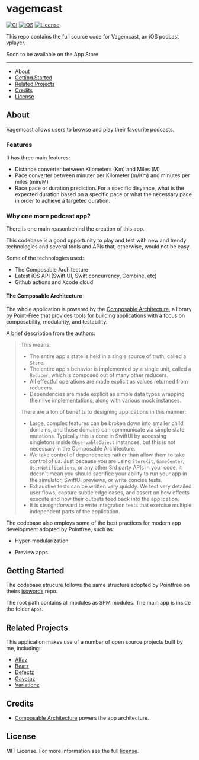 # vagemcast

[![CI](https://github.com/jjorgemoura/vagemcast/actions/workflows/.ci.yml/badge.svg)](https://github.com/jjorgemoura/vagemcast/actions/workflows/.ci.yml)
[![iOS](https://img.shields.io/badge/iOS-15.2-blue.svg)](https://github.com/apple/swift)
[![License](https://img.shields.io/github/license/jjorgemoura/vagemcast)](https://github.com/jjorgemoura/vagemcast/blob/main/LICENSE)

This repo contains the full source code for Vagemcast, an iOS podcast vplayer.

Soon to be available on the App Store.

---

* [About](#about)
* [Getting Started](#getting-started)
* [Related Projects](#related-projects)
* [Credits](#credits)
* [License](#license)

## About

Vagemcast allows users to browse and play their favourite podcasts.

### Features

It has three main features:

* Distance converter between Kilometers (Km) and Miles (M)
* Pace converter between minuter per Kilometer (m/Km) and minutes per miles (min/M)
* Race pace or duration prediction. For a specific disyance, what is the expected duration based on a specific pace or what the necessary pace in order to achieve a targeted duration.

### Why one more podcast app?

There is one main reasonbehind the creation of this app.

This codebase is a good opportunity to play and test with new and trendy technologies and several tools and APIs that, otherwise, would not be easy.

Some of the technologies used:

* The Composable Architecture
* Latest iOS API (Swift UI, Swift concurrency, Combine, etc)
* Github actions and Xcode cloud

#### The Composable Architecture

The whole application is powered by the [Composable Architecture](https://github.com/pointfreeco/swift-composable-architecture), a library by [Point-Free](https://www.pointfree.co/collections/composable-architecture) that provides tools for building applications with a focus on composability, modularity, and testability.

A brief description from the authors:

>
> This means:
>
> * The entire app's state is held in a single source of truth, called a `Store`.
> * The entire app's behavior is implemented by a single unit, called a `Reducer`, which is composed out of many other reducers.
> * All effectful operations are made explicit as values returned from reducers.
> * Dependencies are made explicit as simple data types wrapping their live implementations, along with various mock instances.
>
> There are a ton of benefits to designing applications in this manner:
>
> * Large, complex features can be broken down into smaller child domains, and those domains can communicate via simple state mutations. Typically this is done in SwiftUI by accessing singletons inside `ObservableObject` instances, but this is not necessary in the Composable Architecture.
> * We take control of dependencies rather than allow them to take control of us. Just because you are using `StoreKit`, `GameCenter`, `UserNotifications`, or any other 3rd party APIs in your code, it doesn't mean you should sacrifice your ability to run your app in the simulator, SwiftUI previews, or write concise tests.
> * Exhaustive tests can be written very quickly. We test very detailed user flows, capture subtle edge cases, and assert on how effects execute and how their outputs feed back into the application.
> * It is straightforward to write integration tests that exercise multiple independent parts of the application.
>

The codebase also employs some of the best practices for modern app development adopted by Pointfree, such as:

* Hyper-modularization

* Preview apps

## Getting Started

The codebase strucure follows the same structure adopted by Pointfree on theirs [isowords](https://github.com/pointfreeco/isowords) repo.

The root path contains all modules as SPM modules. The main app is inside the folder `Apps`.

## Related Projects

This application makes use of a number of open source projects built by me, including:

* [Alfaz](https://github.com/jjorgemoura/alfaz)
* [Beatz](https://github.com/jjorgemoura/beatz)
* [Defectz](https://github.com/jjorgemoura/defectz)
* [Gavetaz](https://github.com/jjorgemoura/gavetaz)
* [Variationz](https://github.com/jjorgemoura/variationz)

## Credits

* [Composable Architecture](https://github.com/pointfreeco/swift-composable-architecture) powers the app architecture.

## License

MIT License. For more information see the full [license](LICENSE.md).
